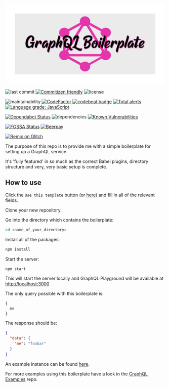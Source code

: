 ![GraphQL Boilerplate](assets/logo.png)

![last commit](https://badgen.net/github/last-commit/matt-riley/gql_boilerplate) [![Commitizen friendly](https://img.shields.io/badge/commitizen-friendly-brightgreen.svg)](http://commitizen.github.io/cz-cli/) ![license](https://badgen.net/badge/license/MIT/blue)

![maintainability](https://badgen.net/codeclimate/maintainability/matt-riley/gql_boilerplate) [![CodeFactor](https://www.codefactor.io/repository/github/matt-riley/gql_boilerplate/badge)](https://www.codefactor.io/repository/github/matt-riley/gql_boilerplate) [![codebeat badge](https://codebeat.co/badges/0a03b2ff-7f8b-4e93-aa7d-bea89336a26d)](https://codebeat.co/projects/github-com-matt-riley-gql_boilerplate-develop) [![Total alerts](https://img.shields.io/lgtm/alerts/g/matt-riley/gql_boilerplate.svg?logo=lgtm&logoWidth=18)](https://lgtm.com/projects/g/matt-riley/gql_boilerplate/alerts/) [![Language grade: JavaScript](https://img.shields.io/lgtm/grade/javascript/g/matt-riley/gql_boilerplate.svg?logo=lgtm&logoWidth=18)](https://lgtm.com/projects/g/matt-riley/gql_boilerplate/context:javascript)

[![Dependabot Status](https://api.dependabot.com/badges/status?host=github&repo=matt-riley/gql_boilerplate)](https://dependabot.com) ![dependencies](https://badgen.net/david/dep/matt-riley/gql_boilerplate) [![Known Vulnerabilities](https://snyk.io/test/github/matt-riley/gql_boilerplate/badge.svg?targetFile=package.json)](https://snyk.io/test/github/matt-riley/gql_boilerplate?targetFile=package.json)

[![FOSSA Status](https://app.fossa.com/api/projects/git%2Bgithub.com%2Fmatt-riley%2Fgql_boilerplate.svg?type=large)](https://app.fossa.com/projects/git%2Bgithub.com%2Fmatt-riley%2Fgql_boilerplate?ref=badge_large) [![Beerpay](https://beerpay.io/matt-riley/cvcsv-cli/badge.svg?style=flat-square)](https://beerpay.io/matt-riley/cvcsv-cli)

[![Remix on Glitch](https://cdn.glitch.com/2703baf2-b643-4da7-ab91-7ee2a2d00b5b%2Fremix-button.svg)](https://glitch.com/edit/#!/remix/matt-riley/gql_boilerplate)

The purpose of this repo is to provide me with a simple boilerplate for setting up a GraphQL service.

It's 'fully featured' in so much as the correct Babel plugins, directory structure and very, very basic setup is complete.

## How to use

Click the `Use this template` button (or [here](https://github.com/matt-riley/gql_boilerplate/generate)) and fill in all of the relevant fields.

Clone your new repository.

Go into the directory which contains the boilerplate:

```bash
cd <name_of_your_directory>
```

Install all of the packages:

```bash
npm install
```

Start the server:

```bash
npm start
```

This will start the server locally and GraphQL Playground will be available at [http://localhost:3000](http://localhost:3000)

The only query possible with this boilerplate is:
```
{
  me
}
```

The response should be:
```JSON
{
  "data": {
    "me": "foobar"
  }
}
```

An example instance can be found [here](https://gql-boilerplate.glitch.me/).

For more examples using this boilerplate have a look in the [GraphQL Examples](https://github.com/matt-riley/graphql_examples) repo.
